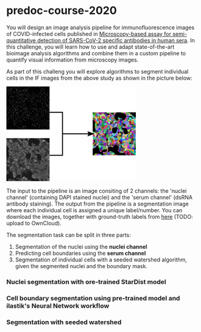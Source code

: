 # predoc-course-2020

You will design an image analysis pipeline for immunofluorescence images of COVID-infected cells published in [Microscopy-based assay for semi-quantitative detection of SARS-CoV-2 specific antibodies in human sera](https://www.biorxiv.org/content/10.1101/2020.06.15.152587v2). In this challenge, you will learn how to use and adapt state-of-the-art bioimage analysis algorithms and combine them in a custom pipeline to quantify visual information from microscopy images.


As part of this challeng you will explore algorithms to segment individual cells in the IF images from the above study as shown in the picture below:

![cell_segm](img/cell_segm.png?raw=true "Serum cells segmentation pipeline")

The input to the pipeline is an image consiting of 2 channels: the 'nuclei channel' (containing DAPI stained nuclei) and the 'serum channel' (dsRNA antibody staining). The output from the pipeline is a segmentation image where each individual cell is assigned a unique label/number.
You can download the images, together with ground-truth labels from [here](https://github.com/hci-unihd/antibodies-nuclei/tree/master/groundtruth) (TODO: upload to OwnCloud).

The segmentation task can be split in three parts:
1. Segmentation of the nuclei using the **nuclei channel**
2. Predicting cell boundaries using the **serum channel**
3. Segmentation of individual cells with a seeded watershed algorithm, given the segmented nuclei and the boundary mask.

### Nuclei segmentation with ore-trained StarDist model


### Cell boundary segmentation using pre-trained model and ilastik's Neural Network workflow


### Segmentation with seeded watershed

